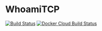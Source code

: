 # WhoamiTCP

[![Build Status](https://travis-ci.com/traefik/whoamitcp.svg?branch=master)](https://travis-ci.com/traefik/whoamitcp)
[![Docker Cloud Build Status](https://img.shields.io/docker/cloud/build/traefik/whoamitcp.svg)](https://hub.docker.com/r/traefik/whoamitcp)
